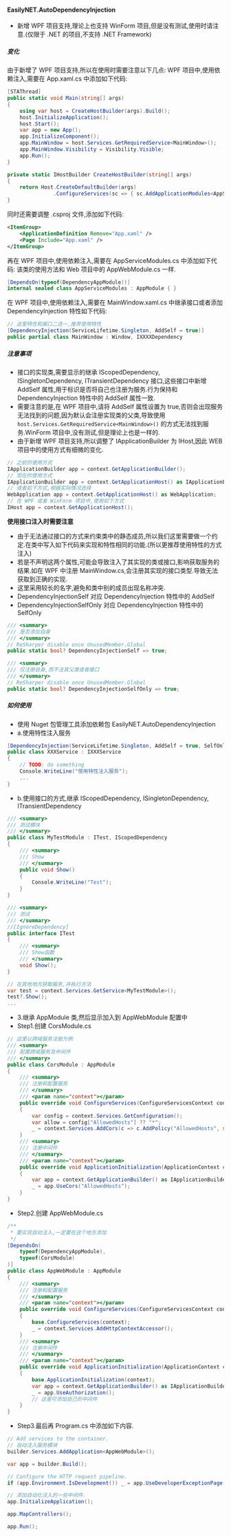 #### EasilyNET.AutoDependencyInjection

- 新增 WPF 项目支持,理论上也支持 WinForm 项目,但是没有测试,使用时请注意.(仅限于 .NET 的项目,不支持 .NET Framework)

##### 变化

由于新增了 WPF 项目支持,所以在使用时需要注意以下几点:
WPF 项目中,使用依赖注入,需要在 App.xaml.cs 中添加如下代码:

```csharp
[STAThread]
public static void Main(string[] args)
{
    using var host = CreateHostBuilder(args).Build();
    host.InitializeApplication();
    host.Start();
    var app = new App();
    app.InitializeComponent();
    app.MainWindow = host.Services.GetRequiredService<MainWindow>();
    app.MainWindow.Visibility = Visibility.Visible;
    app.Run();
}

private static IHostBuilder CreateHostBuilder(string[] args)
{
    return Host.CreateDefaultBuilder(args)
               .ConfigureServices(sc => { sc.AddApplicationModules<AppServiceModules>(); });
}
```

同时还需要调整 .csproj 文件,添加如下代码:

```xml
<ItemGroup>
	<ApplicationDefinition Remove="App.xaml" />
	<Page Include="App.xaml" />
</ItemGroup>
```

再在 WPF 项目中,使用依赖注入,需要在 AppServiceModules.cs 中添加如下代码: 该类的使用方法和 Web 项目中的 AppWebModule.cs 一样.

```csharp
[DependsOn(typeof(DependencyAppModule))]
internal sealed class AppServiceModules : AppModule { }
```

在 WPF 项目中,使用依赖注入,需要在 MainWindow.xaml.cs 中继承接口或者添加 DependencyInjection 特性如下代码:

```csharp
// 这里特性和接口二选一,推荐使用特性
[DependencyInjection(ServiceLifetime.Singleton, AddSelf = true)]
public partial class MainWindow : Window, IXXXXDependency

```

##### 注意事项

- 接口的实现类,需要显示的继承 IScopedDependency, ISingletonDependency, ITransientDependency 接口,这些接口中新增 AddSelf 属性,用于标识是否将自己也注册为服务.行为保持和 DependencyInjection 特性中的 AddSelf 属性一致.
- 需要注意的是,在 WPF 项目中,请将 AddSelf 属性设置为 true,否则会出现服务无法找到的问题,因为默认会注册实现类的父类,导致使用 ```host.Services.GetRequiredService<MainWindow>()``` 的方式无法找到服务.WinForm 项目中,没有测试,但是理论上也是一样的.
- 由于新增 WPF 项目支持,所以调整了 IApplicationBuilder 为 IHost,因此 WEB 项目中的使用方式有细微的变化.
```csharp
// 之前的使用方式
IApplicationBuilder app = context.GetApplicationBuilder();
// 现在的使用方式
IApplicationBuilder app = context.GetApplicationHost() as IApplicationBuilder;
// 或者如下方式,根据实际情况选择
WebApplication app = context.GetApplicationHost() as WebApplication;
// 在 WPF 或者 WinForm 项目中,使用如下方式
IHost app = context.GetApplicationHost();
```

**使用接口注入时需要注意** 
- 由于无法通过接口的方式来约束类中的静态成员,所以我们这里需要做一个约定.在类中写入如下代码来实现和特性相同的功能.(所以更推荐使用特性的方式注入)
- 若是不声明这两个属性,可能会导致注入了其实现的类或接口,影响获取服务的结果.如在 WPF 中注册 MainWindow.cs,会注册其实现的接口类型.导致无法获取到正确的实现.
- 这里采用较长的名字,避免和类中别的成员出现名称冲突.
- DependencyInjectionSelf 对应 DependencyInjection 特性中的 AddSelf
- DependencyInjectionSelfOnly 对应 DependencyInjection 特性中的 SelfOnly
```csharp
/// <summary>
/// 是否添加自身
/// </summary>
// ReSharper disable once UnusedMember.Global
public static bool? DependencyInjectionSelf => true;

/// <summary>
/// 仅注册自身,而不注其父类或者接口
/// </summary>
// ReSharper disable once UnusedMember.Global
public static bool? DependencyInjectionSelfOnly => true;
```

##### 如何使用

- 使用 Nuget 包管理工具添加依赖包 EasilyNET.AutoDependencyInjection
- a.使用特性注入服务

```csharp
[DependencyInjection(ServiceLifetime.Singleton, AddSelf = true, SelfOnly = true)]
public class XXXService : IXXXService
{
    // TODO: do something
    Console.WriteLine("使用特性注入服务");
    ...
}
```

- b.使用接口的方式,继承 IScopedDependency, ISingletonDependency, ITransientDependency

```csharp
/// <summary>
/// 测试模块
/// </summary>
public class MyTestModule : ITest, IScopedDependency
{
    /// <summary>
    /// Show
    /// </summary>
    public void Show()
    {
        Console.WriteLine("Test");
    }
}

/// <summary>
/// 测试
/// </summary>
//[IgnoreDependency]
public interface ITest
{
    /// <summary>
    /// Show函数
    /// </summary>
    void Show();
}

// 在其他地方获取服务,并执行方法
var test = context.Services.GetService<MyTestModule>();
test?.Show();
...
```

- 3.继承 AppModule 类,然后显示加入到 AppWebModule 配置中
- Step1.创建 CorsModule.cs

```csharp
// 这里以跨域服务注册为例
/// <summary>
/// 配置跨域服务及中间件
/// </summary>
public class CorsModule : AppModule
{
    /// <summary>
    /// 注册和配置服务
    /// </summary>
    /// <param name="context"></param>
    public override void ConfigureServices(ConfigureServicesContext context)
    {
        var config = context.Services.GetConfiguration();
        var allow = config["AllowedHosts"] ?? "*";
        _ = context.Services.AddCors(c => c.AddPolicy("AllowedHosts", s => s.WithOrigins(allow.Split(",")).AllowAnyMethod().AllowAnyHeader()));
    }
    /// <summary>
    /// 注册中间件
    /// </summary>
    /// <param name="context"></param>
    public override void ApplicationInitialization(ApplicationContext context)
    {
        var app = context.GetApplicationBuilder() as IApplicationBuilder;
        _ = app.UseCors("AllowedHosts");
    }
}
```

- Step2.创建 AppWebModule.cs

```csharp
/**
 * 要实现自动注入,一定要在这个地方添加
 */
[DependsOn(
    typeof(DependencyAppModule),
    typeof(CorsModule)
)]
public class AppWebModule : AppModule
{
    /// <summary>
    /// 注册和配置服务
    /// </summary>
    /// <param name="context"></param>
    public override void ConfigureServices(ConfigureServicesContext context)
    {
        base.ConfigureServices(context);
        _ = context.Services.AddHttpContextAccessor();
    }
    /// <summary>
    /// 注册中间件
    /// </summary>
    /// <param name="context"></param>
    public override void ApplicationInitialization(ApplicationContext context)
    {
        base.ApplicationInitialization(context);
        var app = context.GetApplicationBuilder() as IApplicationBuilder;
        _ = app.UseAuthorization();
        // 这里可添加自己的中间件
    }
}
```

- Step3.最后再 Program.cs 中添加如下内容.

```csharp
// Add services to the container.
// 自动注入服务模块
builder.Services.AddApplication<AppWebModule>();

var app = builder.Build();

// Configure the HTTP request pipeline.
if (app.Environment.IsDevelopment()) _ = app.UseDeveloperExceptionPage();

// 添加自动化注入的一些中间件.
app.InitializeApplication();

app.MapControllers();

app.Run();
```

